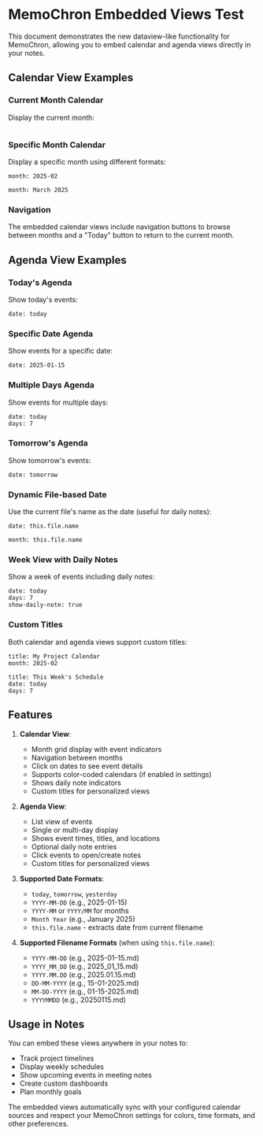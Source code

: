 # MemoChron Embedded Views Test

This document demonstrates the new dataview-like functionality for MemoChron, allowing you to embed calendar and agenda views directly in your notes.

## Calendar View Examples

### Current Month Calendar

Display the current month:

```memochron-calendar

```

### Specific Month Calendar

Display a specific month using different formats:

```memochron-calendar
month: 2025-02
```

```memochron-calendar
month: March 2025
```

### Navigation

The embedded calendar views include navigation buttons to browse between months and a "Today" button to return to the current month.

## Agenda View Examples

### Today's Agenda

Show today's events:

```memochron-agenda
date: today
```

### Specific Date Agenda

Show events for a specific date:

```memochron-agenda
date: 2025-01-15
```

### Multiple Days Agenda

Show events for multiple days:

```memochron-agenda
date: today
days: 7
```

### Tomorrow's Agenda

Show tomorrow's events:

```memochron-agenda
date: tomorrow
```

### Dynamic File-based Date

Use the current file's name as the date (useful for daily notes):

```memochron-agenda
date: this.file.name
```

```memochron-calendar
month: this.file.name
```

### Week View with Daily Notes

Show a week of events including daily notes:

```memochron-agenda
date: today
days: 7
show-daily-note: true
```

### Custom Titles

Both calendar and agenda views support custom titles:

```memochron-calendar
title: My Project Calendar
month: 2025-02
```

```memochron-agenda
title: This Week's Schedule
date: today
days: 7
```

## Features

1. **Calendar View**:

   - Month grid display with event indicators
   - Navigation between months
   - Click on dates to see event details
   - Supports color-coded calendars (if enabled in settings)
   - Shows daily note indicators
   - Custom titles for personalized views

2. **Agenda View**:

   - List view of events
   - Single or multi-day display
   - Shows event times, titles, and locations
   - Optional daily note entries
   - Click events to open/create notes
   - Custom titles for personalized views

3. **Supported Date Formats**:

   - `today`, `tomorrow`, `yesterday`
   - `YYYY-MM-DD` (e.g., 2025-01-15)
   - `YYYY-MM` or `YYYY/MM` for months
   - `Month Year` (e.g., January 2025)
   - `this.file.name` - extracts date from current filename

4. **Supported Filename Formats** (when using `this.file.name`):
   - `YYYY-MM-DD` (e.g., 2025-01-15.md)
   - `YYYY_MM_DD` (e.g., 2025_01_15.md)
   - `YYYY.MM.DD` (e.g., 2025.01.15.md)
   - `DD-MM-YYYY` (e.g., 15-01-2025.md)
   - `MM-DD-YYYY` (e.g., 01-15-2025.md)
   - `YYYYMMDD` (e.g., 20250115.md)

## Usage in Notes

You can embed these views anywhere in your notes to:

- Track project timelines
- Display weekly schedules
- Show upcoming events in meeting notes
- Create custom dashboards
- Plan monthly goals

The embedded views automatically sync with your configured calendar sources and respect your MemoChron settings for colors, time formats, and other preferences.
